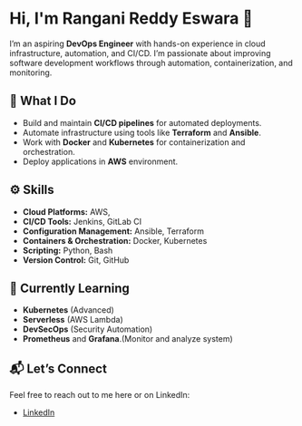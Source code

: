 # Hi, I'm Rangani Reddy Eswara 👋

I’m an aspiring **DevOps Engineer** with hands-on experience in cloud infrastructure, automation, and CI/CD. I’m passionate about improving software development workflows through automation, containerization, and monitoring.

## 🚀 What I Do

- Build and maintain **CI/CD pipelines** for automated deployments.
- Automate infrastructure using tools like **Terraform** and **Ansible**.
- Work with **Docker** and **Kubernetes** for containerization and orchestration.
- Deploy applications in **AWS**  environment.

## ⚙️ Skills

- **Cloud Platforms:** AWS, 
- **CI/CD Tools:** Jenkins, GitLab CI
- **Configuration Management:** Ansible, Terraform
- **Containers & Orchestration:** Docker, Kubernetes
- **Scripting:** Python, Bash
- **Version Control:** Git, GitHub

## 🌱 Currently Learning

- **Kubernetes** (Advanced)
- **Serverless** (AWS Lambda)
- **DevSecOps** (Security Automation)
- **Prometheus** and **Grafana**.(Monitor and analyze system)

## 📬 Let’s Connect

Feel free to reach out to me here or on LinkedIn:

- [LinkedIn]([https://www.linkedin.com/in/reddyeswararangani242004/])
